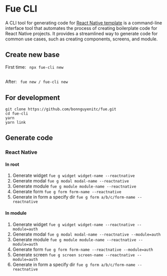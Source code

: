 # Fue CLI

A CLI tool for generating code for [React Native template](https://github.com/bonnguyenitc/react-native-starter) is a command-line interface tool that automates the process of creating boilerplate code for React Native projects. It provides a streamlined way to generate code for common use cases, such as creating components, screens, and module.

## Create new base

First time:
` npx fue-cli new`

##

After:
` fue new / fue-cli new`

## For development

```
git clone https://github.com/bonnguyenitc/fue.git
cd fue-cli
yarn
yarn link
```

## Generate code

### React Native

#### In root

1. Generate widget
   `fue g widget widget-name --reactnative`
2. Generate modal
   `fue g modal modal-name --reactnative`
3. Generate module
   `fue g module module-name --reactnative`
4. Generate form
   `fue g form form-name --reactnative`
5. Generate in form a specify dir
   `fue g form a/b/c/form-name --reactnative`

#### In module

1. Generate widget
   `fue g widget widget-name --reactnative --module=auth`
2. Generate modal
   `fue g modal modal-name --reactnative --module=auth`
3. Generate module
   `fue g module module-name --reactnative --module=auth`
4. Generate form
   `fue g form form-name --reactnative --module=auth`
5. Generate screen
   `fue g screen screen-name --reactnative --module=auth`
6. Generate in form a specify dir
   `fue g form a/b/c/form-name --reactnative`
